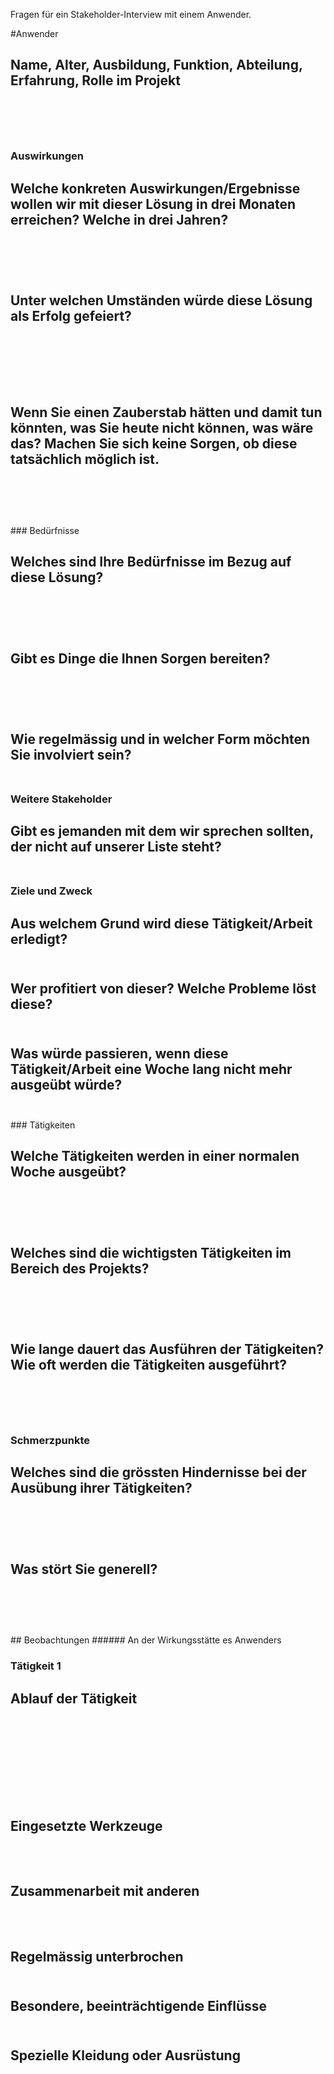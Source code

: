 Fragen für ein Stakeholder-Interview mit einem Anwender.

#Anwender 

Name, Alter, Ausbildung, Funktion, Abteilung, Erfahrung, Rolle im Projekt 
<br /> 
<br /> 
<br />
<br />
---

### Auswirkungen 

Welche konkreten Auswirkungen/Ergebnisse wollen wir mit dieser Lösung in drei Monaten erreichen? Welche in drei Jahren? 
<br /> 
<br /> 
<br />
<br />
---
Unter welchen Umständen würde diese Lösung als Erfolg gefeiert?  
<br /> 
<br /> 
<br />
<br />
---
Wenn Sie einen Zauberstab hätten und damit tun könnten, was Sie heute nicht können, was wäre das? 
Machen Sie sich keine Sorgen, ob diese tatsächlich möglich ist. 
<br /> 
<br /> 
<br />
<br />
---

<div style="page-break-after: always;"></div>
### Bedürfnisse 

Welches sind Ihre Bedürfnisse im Bezug auf diese Lösung? 
<br /> 
<br /> 
<br />
<br />
---
Gibt es Dinge die Ihnen Sorgen bereiten? 
<br /> 
<br /> 
<br />
<br />
---
Wie regelmässig und in welcher Form möchten Sie involviert sein? 
<br /> 
<br /> 
---

### Weitere Stakeholder 

Gibt es jemanden mit dem wir sprechen sollten, der nicht auf unserer Liste steht?
<br /> 
<br /> 
---

### Ziele und Zweck 

Aus welchem Grund wird diese Tätigkeit/Arbeit erledigt? 
<br /> 
<br /> 
---
Wer profitiert von dieser? Welche Probleme löst diese? 
<br /> 
<br /> 
---
Was würde passieren, wenn diese Tätigkeit/Arbeit eine Woche lang nicht mehr ausgeübt würde? 
<br /> 
<br /> 
---

<div style="page-break-after: always;"></div>
### Tätigkeiten 

Welche Tätigkeiten werden in einer normalen Woche ausgeübt? 
<br /> 
<br /> 
<br />
<br />
---
Welches sind die wichtigsten Tätigkeiten im Bereich des Projekts? 
<br /> 
<br /> 
<br />
<br />
---
Wie lange dauert das Ausführen der Tätigkeiten? Wie oft werden die Tätigkeiten ausgeführt? 
<br /> 
<br /> 
<br />
<br />
---

### Schmerzpunkte 

Welches sind die grössten Hindernisse bei der Ausübung ihrer Tätigkeiten? 
<br /> 
<br /> 
<br />
<br />
---
Was stört Sie generell? 
<br /> 
<br /> 
<br />
<br />
---
<div style="page-break-after: always;"></div>
## Beobachtungen 
###### An der Wirkungsstätte es Anwenders 

### Tätigkeit 1
Ablauf der Tätigkeit
<br /> 
<br /> 
<br />
<br />
<br /> 
<br /> 
<br />
---
Eingesetzte Werkzeuge 
<br /> 
<br /> 
<br />
---
Zusammenarbeit mit anderen 
<br /> 
<br /> 
<br /> 
---
Regelmässig unterbrochen 
<br /> 
<br /> 
---
Besondere, beeinträchtigende Einflüsse 
<br /> 
<br /> 
---
Spezielle Kleidung oder Ausrüstung
<br /> 
<br /> 
---